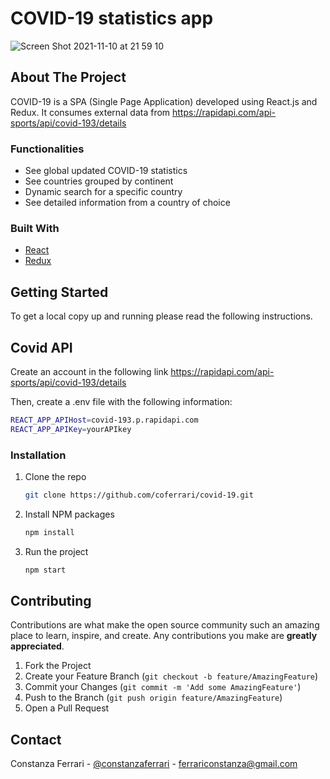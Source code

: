 # COVID-19 statistics app 


![Screen Shot 2021-11-10 at 21 59 10](https://user-images.githubusercontent.com/80214717/141217925-d422bce4-9c71-4d4b-bcf3-53b29f669579.png)

<!-- ABOUT THE PROJECT -->
## About The Project

COVID-19 is a SPA (Single Page Application) developed using React.js and Redux. It consumes external data from https://rapidapi.com/api-sports/api/covid-193/details


### Functionalities

* See global updated COVID-19 statistics
* See countries grouped by continent
* Dynamic search for a specific country
* See detailed information from a country of choice

### Built With

* [React](https://reactjs.org/)
* [Redux](https://redux.js.org/)


<!-- GETTING STARTED -->
## Getting Started

To get a local copy up and running please read the following instructions.

## Covid API

Create an account in the following link https://rapidapi.com/api-sports/api/covid-193/details

Then, create a .env file with the following information:

   ```sh
   REACT_APP_APIHost=covid-193.p.rapidapi.com
   REACT_APP_APIKey=yourAPIkey
   ```


### Installation

1. Clone the repo
   ```sh
   git clone https://github.com/coferrari/covid-19.git
   ```
2. Install NPM packages
   ```sh
   npm install
   ```
3. Run the project
   ```sh
   npm start
   ```


<!-- CONTRIBUTING -->
## Contributing

Contributions are what make the open source community such an amazing place to learn, inspire, and create. Any contributions you make are **greatly appreciated**.

1. Fork the Project
2. Create your Feature Branch (`git checkout -b feature/AmazingFeature`)
3. Commit your Changes (`git commit -m 'Add some AmazingFeature'`)
4. Push to the Branch (`git push origin feature/AmazingFeature`)
5. Open a Pull Request


<!-- CONTACT -->
## Contact

Constanza Ferrari - [@constanzaferrari](https://www.linkedin.com/in/constanzaferrari/) - ferrariconstanza@gmail.com



